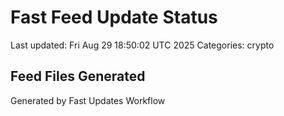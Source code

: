 # Fast Feed Update Status
Last updated: Fri Aug 29 18:50:02 UTC 2025
Categories: crypto

## Feed Files Generated

Generated by Fast Updates Workflow
